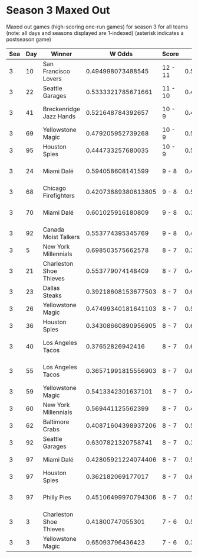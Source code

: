 # Season 3 Maxed Out



Maxed out games (high-scoring one-run games) for season 3 for all teams (note: all days and seasons displayed are 1-indexed) (asterisk indicates a postseason game)


| Sea | Day | Winner | W Odds | Score | L Odds | Loser | 
| ------ |------ |------ |------ |------ |------ |------ |
| 3 | 10 | San Francisco Lovers | 0.494998073488545 | 12 - 11 | 0.505001926511454 | Chicago Firefighters | 
| 3 | 22 | Seattle Garages | 0.5333321785671661 | 11 - 10 | 0.46666782143283303 | Hades Tigers | 
| 3 | 41 | Breckenridge Jazz Hands | 0.521648784392657 | 10 - 9 | 0.47835121560734206 | Mexico City Wild Wings | 
| 3 | 69 | Yellowstone Magic | 0.479205952739268 | 10 - 9 | 0.5207940472607311 | New York Millennials | 
| 3 | 95 | Houston Spies | 0.444733257680035 | 10 - 9 | 0.5552667423199641 | Seattle Garages | 
| 3 | 24 | Miami Dalé | 0.594058608141599 | 9 - 8 | 0.40594139185840006 | Canada Moist Talkers | 
| 3 | 68 | Chicago Firefighters | 0.42073889380613805 | 9 - 8 | 0.5792611061938611 | Boston Flowers | 
| 3 | 70 | Miami Dalé | 0.601025916180809 | 9 - 8 | 0.39897408381919003 | Kansas City Breath Mints | 
| 3 | 92 | Canada Moist Talkers | 0.553774395345769 | 9 - 8 | 0.44622560465423106 | Philly Pies | 
| 3 | 5 | New York Millennials | 0.698503575662578 | 8 - 7 | 0.301496424337421 | Boston Flowers | 
| 3 | 21 | Charleston Shoe Thieves | 0.553779074148409 | 8 - 7 | 0.44622092585159 | Hawaii Fridays | 
| 3 | 23 | Dallas Steaks | 0.39218608153677503 | 8 - 7 | 0.6078139184632241 | Hawaii Fridays | 
| 3 | 26 | Yellowstone Magic | 0.47499340181641103 | 8 - 7 | 0.5250065981835881 | New York Millennials | 
| 3 | 36 | Houston Spies | 0.34308660890956905 | 8 - 7 | 0.656913391090431 | Miami Dalé | 
| 3 | 40 | Los Angeles Tacos | 0.37652826942416 | 8 - 7 | 0.623471730575839 | San Francisco Lovers | 
| 3 | 55 | Los Angeles Tacos | 0.36571991815556903 | 8 - 7 | 0.6342800818444301 | San Francisco Lovers | 
| 3 | 59 | Yellowstone Magic | 0.5413342301637101 | 8 - 7 | 0.45866576983628904 | Hawaii Fridays | 
| 3 | 60 | New York Millennials | 0.569441125562399 | 8 - 7 | 0.43055887443760005 | Dallas Steaks | 
| 3 | 62 | Baltimore Crabs | 0.40871604398937206 | 8 - 7 | 0.591283956010627 | Hellmouth Sunbeams | 
| 3 | 92 | Seattle Garages | 0.6307821320758741 | 8 - 7 | 0.36921786792412603 | Baltimore Crabs | 
| 3 | 97 | Miami Dalé | 0.42805921224074406 | 8 - 7 | 0.571940787759255 | Hades Tigers | 
| 3 | 97 | Houston Spies | 0.362182069177017 | 8 - 7 | 0.6378179308229821 | Seattle Garages | 
| 3 | 97 | Philly Pies | 0.45106499970794306 | 8 - 7 | 0.548935000292056 | Mexico City Wild Wings | 
| 3 | 3 | Charleston Shoe Thieves | 0.41800747055301 | 7 - 6 | 0.5819925294469891 | New York Millennials | 
| 3 | 3 | Yellowstone Magic | 0.65093796436423 | 7 - 6 | 0.34906203563576904 | Dallas Steaks | 


